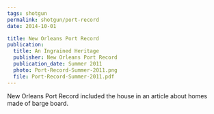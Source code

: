 ```yaml
---
tags: shotgun
permalink: shotgun/port-record
date: 2014-10-01

title: New Orleans Port Record
publication:
  title: An Ingrained Heritage
  publisher: New Orleans Port Record
  publication_date: Summer 2011
  photo: Port-Record-Summer-2011.png
  file: Port-Record-Summer-2011.pdf
---
```

New Orleans Port Record included the house in an article about homes made of barge board.